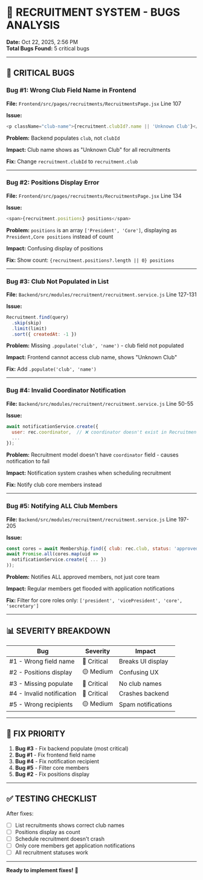 # 🐛 RECRUITMENT SYSTEM - BUGS ANALYSIS

**Date:** Oct 22, 2025, 2:56 PM  
**Total Bugs Found:** 5 critical bugs

---

## 🔴 CRITICAL BUGS

### **Bug #1: Wrong Club Field Name in Frontend**
**File:** `Frontend/src/pages/recruitments/RecruitmentsPage.jsx` Line 107

**Issue:**
```javascript
<p className="club-name">{recruitment.clubId?.name || 'Unknown Club'}</p>
```

**Problem:** Backend populates `club`, not `clubId`

**Impact:** Club name shows as "Unknown Club" for all recruitments

**Fix:** Change `recruitment.clubId` to `recruitment.club`

---

### **Bug #2: Positions Display Error**
**File:** `Frontend/src/pages/recruitments/RecruitmentsPage.jsx` Line 134

**Issue:**
```javascript
<span>{recruitment.positions} positions</span>
```

**Problem:** `positions` is an array `['President', 'Core']`, displaying as `President,Core positions` instead of count

**Impact:** Confusing display of positions

**Fix:** Show count: `{recruitment.positions?.length || 0} positions`

---

### **Bug #3: Club Not Populated in List**
**File:** `Backend/src/modules/recruitment/recruitment.service.js` Line 127-131

**Issue:**
```javascript
Recruitment.find(query)
  .skip(skip)
  .limit(limit)
  .sort({ createdAt: -1 })
```

**Problem:** Missing `.populate('club', 'name')` - club field not populated

**Impact:** Frontend cannot access club name, shows "Unknown Club"

**Fix:** Add `.populate('club', 'name')`

---

### **Bug #4: Invalid Coordinator Notification**
**File:** `Backend/src/modules/recruitment/recruitment.service.js` Line 50-55

**Issue:**
```javascript
await notificationService.create({
  user: rec.coordinator,  // ❌ coordinator doesn't exist in Recruitment model!
  ...
});
```

**Problem:** Recruitment model doesn't have `coordinator` field - causes notification to fail

**Impact:** Notification system crashes when scheduling recruitment

**Fix:** Notify club core members instead

---

### **Bug #5: Notifying ALL Club Members**
**File:** `Backend/src/modules/recruitment/recruitment.service.js` Line 197-205

**Issue:**
```javascript
const cores = await Membership.find({ club: rec.club, status: 'approved' }).distinct('user');
await Promise.all(cores.map(uid =>
  notificationService.create({ ... })
));
```

**Problem:** Notifies ALL approved members, not just core team

**Impact:** Regular members get flooded with application notifications

**Fix:** Filter for core roles only: `['president', 'vicePresident', 'core', 'secretary']`

---

## 📊 SEVERITY BREAKDOWN

| Bug | Severity | Impact |
|-----|----------|--------|
| #1 - Wrong field name | 🔴 Critical | Breaks UI display |
| #2 - Positions display | 🟡 Medium | Confusing UX |
| #3 - Missing populate | 🔴 Critical | No club names |
| #4 - Invalid notification | 🔴 Critical | Crashes backend |
| #5 - Wrong recipients | 🟡 Medium | Spam notifications |

---

## 🎯 FIX PRIORITY

1. **Bug #3** - Fix backend populate (most critical)
2. **Bug #1** - Fix frontend field name
3. **Bug #4** - Fix notification recipient
4. **Bug #5** - Filter core members
5. **Bug #2** - Fix positions display

---

## ✅ TESTING CHECKLIST

After fixes:
- [ ] List recruitments shows correct club names
- [ ] Positions display as count
- [ ] Schedule recruitment doesn't crash
- [ ] Only core members get application notifications
- [ ] All recruitment statuses work

---

**Ready to implement fixes!** 🚀
